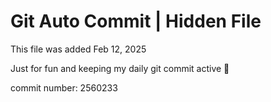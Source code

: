 # Git Auto Commit | Hidden File

This file was added Feb 12, 2025

Just for fun and keeping my daily git commit active 🤪

commit number: 2560233
